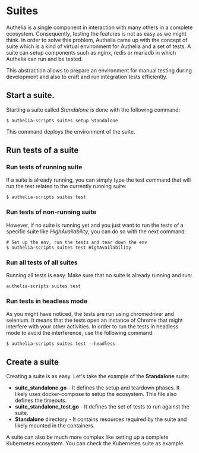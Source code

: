 # Suites

Authelia is a single component in interaction with many others in a complete
ecosystem. Consequently, testing the features is not as easy as we might
think. In order to solve this problem, Authelia came up with the concept of
suite which is a kind of virtual environment for Authelia and a set of tests.
A suite can setup components such as nginx, redis or mariadb in which
Authelia can run and be tested.

This abstraction allows to prepare an environment for manual testing during
development and also to craft and run integration tests efficiently.

## Start a suite.

Starting a suite called *Standalone* is done with the following command:

    $ authelia-scripts suites setup Standalone

This command deploys the environment of the suite.

## Run tests of a suite

### Run tests of running suite

If a suite is already running, you can simply type the test command
that will run the test related to the currently running suite:

    $ authelia-scripts suites test

### Run tests of non-running suite

However, if no suite is running yet and you just want to run the tests of a
specific suite like *HighAvailability*, you can do so with the next command:

    # Set up the env, run the tests and tear down the env
    $ authelia-scripts suites test HighAvailability

### Run all tests of all suites

Running all tests is easy. Make sure that no suite is already running and run:

    authelia-scripts suites test

### Run tests in headless mode

As you might have noticed, the tests are run using chromedriver and selenium. It means
that the tests open an instance of Chrome that might interfere with your other activities.
In order to run the tests in headless mode to avoid the interference, use the following
command:

    $ authelia-scripts suites test --headless


## Create a suite

Creating a suite is as easy. Let's take the example of the **Standalone** suite:

* **suite_standalone.go** - It defines the setup and teardown phases. It likely uses
docker-compose to setup the ecosystem. This file also defines the timeouts.
* **suite_standalone_test.go** - It defines the set of tests to run against the suite.
* **Standalone** directory - It contains resources required by the suite and likely
mounted in the containers.

A suite can also be much more complex like setting up a complete Kubernetes ecosystem.
You can check the Kubernetes suite as example.